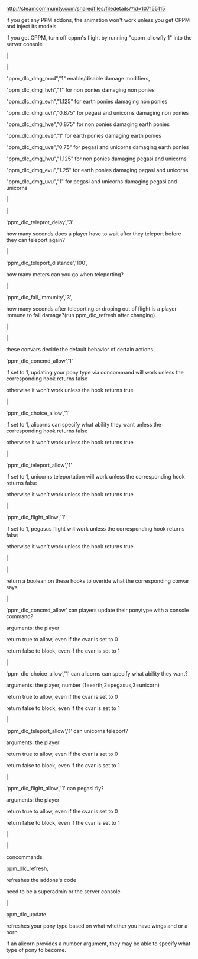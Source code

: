 http://steamcommunity.com/sharedfiles/filedetails/?id=107155115

if you get any PPM addons, the animation won't work unless you get CPPM and inject its models

if you get CPPM, turn off cppm's flight by running "cppm_allowfly 1" into the server console

|

|

"ppm_dlc_dmg_mod","1" enable/disable damage modifiers,

"ppm_dlc_dmg_hvh","1" for non ponies damaging non ponies

"ppm_dlc_dmg_evh","1.125" for earth ponies damaging non ponies

"ppm_dlc_dmg_uvh","0.875" for pegasi and unicorns damaging non ponies

"ppm_dlc_dmg_hve","0.875" for non ponies damaging earth ponies

"ppm_dlc_dmg_eve","1" for earth ponies damaging earth ponies

"ppm_dlc_dmg_uve","0.75" for pegasi and unicorns damaging earth ponies

"ppm_dlc_dmg_hvu","1.125" for non ponies damaging pegasi and unicorns

"ppm_dlc_dmg_evu","1.25" for earth ponies damaging pegasi and unicorns

"ppm_dlc_dmg_uvu","1" for pegasi and unicorns damaging pegasi and unicorns

|

|

'ppm_dlc_teleprot_delay','3'

how many seconds does a player have to wait after they teleport before they can teleport again?

|

'ppm_dlc_teleport_distance','100',

how many meters can you go when teleporting?

|

'ppm_dlc_fall_immunity','3',

how many seconds after teleporting or droping out of flight is a player immune to fall damage?(run ppm_dlc_refresh after changing)

|

|

these convars decide the default behavior of certain actions

'ppm_dlc_concmd_allow','1'

if set to 1, updating your pony type via concommand will work unless the corresponding hook returns false

otherwise it won't work unless the hook returns true

|

'ppm_dlc_choice_allow','1'

if set to 1, alicorns can specify what ability they want unless the corresponding hook returns false

otherwise it won't work unless the hook returns true

|

'ppm_dlc_teleport_allow','1'

if set to 1, unicorns teleportation will work unless the corresponding hook returns false

otherwise it won't work unless the hook returns true

|

'ppm_dlc_flight_allow','1'

if set to 1, pegasus flight will work unless the corresponding hook returns false

otherwise it won't work unless the hook returns true

|

|

return a boolean on these hooks to overide what the corresponding convar says

|

'ppm_dlc_concmd_allow' can players update their ponytype with a console command?

arguments: the player

return true to allow, even if the cvar is set to 0

return false to block, even if the cvar is set to 1

|

'ppm_dlc_choice_allow','1' can alicorns can specify what ability they want?

arguments: the player, number (1=earth,2=pegasus,3=unicorn)

return true to allow, even if the cvar is set to 0

return false to block, even if the cvar is set to 1

|

'ppm_dlc_teleport_allow','1' can unicorns teleport?

arguments: the player

return true to allow, even if the cvar is set to 0

return false to block, even if the cvar is set to 1

|

'ppm_dlc_flight_allow','1' can pegasi fly?

arguments: the player

return true to allow, even if the cvar is set to 0

return false to block, even if the cvar is set to 1

|

|

concommands

ppm_dlc_refresh,

refreshes the addons's code

need to be a superadmin or the server console

|

ppm_dlc_update

refreshes your pony type based on what whether you have wings and or a horn

if an alicorn provides a number argument, they may be able to specify what type of pony to become.
